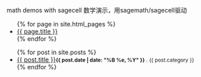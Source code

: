 math demos with sagecell 数学演示，用sagemath/sagecell驱动

<ul>
  {% for page in site.html_pages %}
  <li><a href="{{ page.url }}">{{ page.title }}</a></li>
  {% endfor %}
</ul>
<ul>
{% for post in site.posts %}	
    <li><a href="{{ post.url }}">{{ post.title }}</a><small><strong>{{ post.date | date: "%B %e, %Y" }}</strong> . {{ post.category }} </small></li>	
{% endfor %}
</ul>